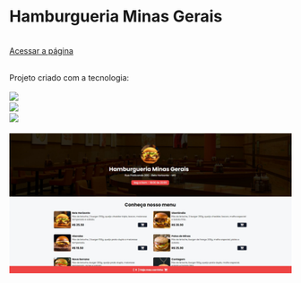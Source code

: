 <h1>Hamburgueria Minas Gerais </h1>
<br>
<a href="https://cardapio-minas-gerais.vercel.app/">Acessar a página</a>

<br>
<br>
<p>Projeto criado com a tecnologia:
<br>
<br>
    <img src="https://img.shields.io/badge/HTML5-E34F26?style=for-the-badge&logo=html5&logoColor=white">
    <br>
    <img src="https://img.shields.io/badge/CSS3-1572B6?style=for-the-badge&logo=css3&logoColor=white">
    <br>
    <img src="https://img.shields.io/badge/JavaScript-F7DF1E?style=for-the-badge&logo=javascript&logoColor=black"></img>
<br>
<br>

<img src="https://github.com/JhonatanSamuel/Cardapio/blob/main/assets/Hamburgueria%20Minas%20Gerais.jpg?raw=true">
<br>
